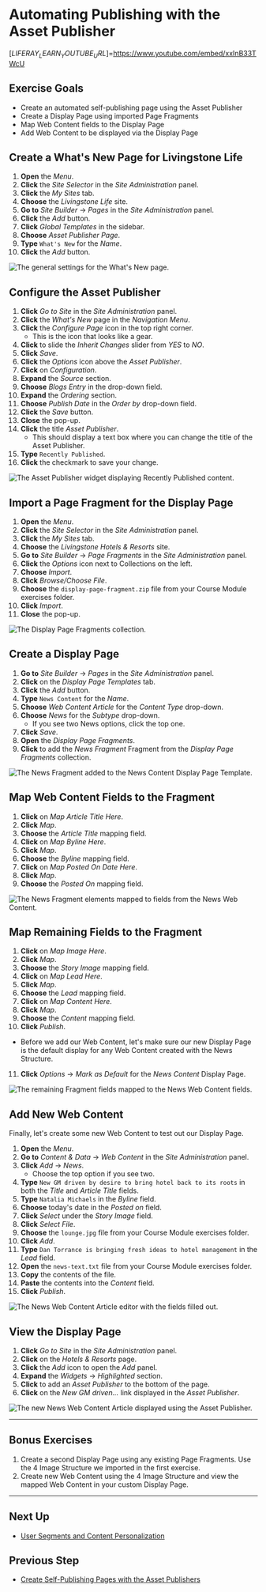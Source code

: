 # Automating Publishing with the Asset Publisher

[$LIFERAY_LEARN_YOUTUBE_URL$]=https://www.youtube.com/embed/xxInB33TWcU

## Exercise Goals

* Create an automated self-publishing page using the Asset Publisher
* Create a Display Page using imported Page Fragments
* Map Web Content fields to the Display Page
* Add Web Content to be displayed via the Display Page

## Create a What's New Page for Livingstone Life

1. **Open** the _Menu_.
2. **Click** the _Site Selector_ in the _Site Administration_ panel.
3. **Click** the _My Sites_ tab.
4. **Choose** the _Livingstone Life_ site.
5. **Go to** _Site Builder_ → _Pages_ in the _Site Administration_ panel.
6. **Click** the _Add_ button.
7. **Click** _Global Templates_ in the sidebar.
8. **Choose** _Asset Publisher Page_.
9. **Type** `What's New` for the _Name_.
10. **Click** the _Add_ button.

![The general settings for the What's New page.](./images/livingstone-life-new.png)

## Configure the Asset Publisher

1. **Click** _Go to Site_ in the _Site Administration_ panel.
2. **Click** the _What's New_ page in the _Navigation Menu_.
3. **Click** the _Configure Page_ icon in the top right corner.
	- This is the icon that looks like a gear.
4. **Click** to slide the _Inherit Changes_ slider from _YES_ to _NO_.
5. **Click** _Save_.
6. **Click** the _Options_ icon above the _Asset Publisher_.
7. **Click** on _Configuration_.
8. **Expand** the _Source_ section.
9. **Choose** _Blogs Entry_ in the drop-down field.
10. **Expand** the _Ordering_ section.
11. **Choose** _Publish Date_ in the _Order by_ drop-down field.
12. **Click** the _Save_ button.
13. **Close** the pop-up.
14. **Click** the title _Asset Publisher_.
    - This should display a text box where you can change the title of the Asset Publisher.
15. **Type** `Recently Published`.
16. **Click** the checkmark to save your change.

![The Asset Publisher widget displaying Recently Published content.](./images/asset-publisher-configured.png)

## Import a Page Fragment for the Display Page

1. **Open** the _Menu_.
2. **Click** the _Site Selector_ in the _Site Administration_ panel.
3. **Click** the _My Sites_ tab.
4. **Choose** the _Livingstone Hotels & Resorts_ site.
5. **Go to** _Site Builder_ → _Page Fragments_ in the _Site Administration_ panel.
6. **Click** the _Options_ icon next to Collections on the left.
7. **Choose** _Import_.
8. **Click** _Browse/Choose File_.
9. **Choose** the `display-page-fragment.zip` file from your Course Module exercises folder.
10. **Click** _Import_.
11. **Close** the pop-up.

![The Display Page Fragments collection.](./images/imported-display-page.png)

## Create a Display Page

1. **Go to** _Site Builder_ → _Pages_ in the _Site Administration_ panel.
2. **Click** on the _Display Page Templates_ tab.
3. **Click** the _Add_ button.
4. **Type** `News Content` for the _Name_.
5. **Choose** _Web Content Article_ for the _Content Type_ drop-down.
6. **Choose** _News_ for the _Subtype_ drop-down.
    * If you see two News options, click the top one.
7. **Click** _Save_.
8. **Open** the _Display Page Fragments_.
9. **Click** to add the _News Fragment_ Fragment from the _Display Page Fragments_ collection.

![The News Fragment added to the News Content Display Page Template.](./images/news-fragment.png)

## Map Web Content Fields to the Fragment

1. **Click** on _Map Article Title Here_.
2. **Click** _Map_.
3. **Choose** the _Article Title_ mapping field.
4. **Click** on _Map Byline Here_.
5. **Click** _Map_.
6. **Choose** the _Byline_ mapping field.
7. **Click** on _Map Posted On Date Here_.
8. **Click** _Map_.
9. **Choose** the _Posted On_ mapping field.

![The News Fragment elements mapped to fields from the News Web Content.](./images/mapped-title.png)

## Map Remaining Fields to the Fragment

1. **Click** on _Map Image Here_.
2. **Click** _Map_.
3. **Choose** the _Story Image_ mapping field.
4. **Click** on _Map Lead Here_.
5. **Click** _Map_.
6. **Choose** the _Lead_ mapping field.
7. **Click** on _Map Content Here_.
8. **Click** _Map_.
9. **Choose** the _Content_ mapping field.
10. **Click** _Publish_.
  * Before we add our Web Content, let's make sure our new Display Page is the default display for any Web Content created with the News Structure.
11. **Click** _Options_ → _Mark as Default_ for the _News Content_ Display Page.

![The remaining Fragment fields mapped to the News Web Content fields.](./images/news-display.png)

## Add New Web Content

Finally, let's create some new Web Content to test out our Display Page.
1. **Open** the _Menu_.
2. **Go to** _Content & Data_ → _Web Content_ in the _Site Administration_ panel.
3. **Click** _Add_ → _News_.
    * Choose the top option if you see two.
4. **Type** `New GM driven by desire to bring hotel back to its roots` in both the _Title_ and _Article Title_ fields.
5. **Type** `Natalia Michaels` in the _Byline_ field.
6. **Choose** today's date in the _Posted on_ field.
7. **Click** _Select_ under the _Story Image_ field.
8. **Click** _Select File_.
9. **Choose** the `lounge.jpg` file from your Course Module exercises folder.
10. **Click** _Add_.
11. **Type** `Dan Torrance is bringing fresh ideas to hotel management` in the _Lead_ field.
12. **Open** the `news-text.txt` file from your Course Module exercises folder.
13. **Copy** the contents of the file.
14. **Paste** the contents into the _Content_ field.
15. **Click** _Publish_.

![The News Web Content Article editor with the fields filled out.](./images/new-web-content.png)

## View the Display Page

1. **Click** _Go to Site_ in the _Site Administration_ panel.
2. **Click** on the _Hotels & Resorts_ page.
3. **Click** the _Add_ icon to open the _Add_ panel.
4. **Expand** the _Widgets_ → _Highlighted_ section.
5. **Click** to add an _Asset Publisher_ to the bottom of the page.
6. **Click** on the _New GM driven..._ link displayed in the _Asset Publisher_.

![The new News Web Content Article displayed using the Asset Publisher.](./images/asset-displayed.png)

---

## Bonus Exercises

1. Create a second Display Page using any existing Page Fragments. Use the 4 Image Structure we imported in the first exercise.
2. Create new Web Content using the 4 Image Structure and view the mapped Web Content in your custom Display Page.

---

## Next Up

* [User Segments and Content Personalization](./user-segments-and-content-page-personalization.md)

## Previous Step

* [Create Self-Publishing Pages with the Asset Publishers](./create-self-publishing-pages.md)